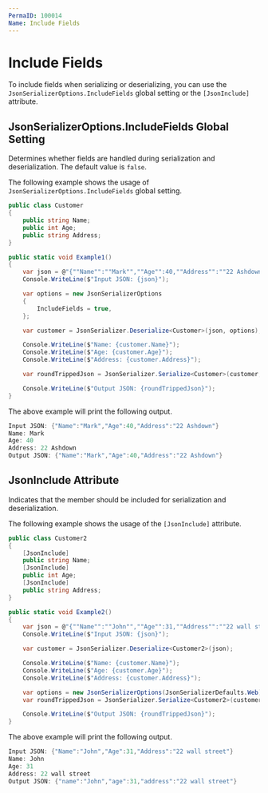 ```yaml
---
PermaID: 100014
Name: Include Fields
---
```


# Include Fields

To include fields when serializing or deserializing, you can use the `JsonSerializerOptions.IncludeFields` global setting or the `[JsonInclude]` attribute. 

## JsonSerializerOptions.IncludeFields Global Setting

Determines whether fields are handled during serialization and deserialization. The default value is `false`.

The following example shows the usage of `JsonSerializerOptions.IncludeFields` global setting.

```csharp
public class Customer
{
    public string Name;
    public int Age;
    public string Address;
}

public static void Example1()
{
    var json = @"{""Name"":""Mark"",""Age"":40,""Address"":""22 Ashdown""} ";
    Console.WriteLine($"Input JSON: {json}");

    var options = new JsonSerializerOptions
    {
        IncludeFields = true,
    };

    var customer = JsonSerializer.Deserialize<Customer>(json, options);

    Console.WriteLine($"Name: {customer.Name}");
    Console.WriteLine($"Age: {customer.Age}");
    Console.WriteLine($"Address: {customer.Address}");

    var roundTrippedJson = JsonSerializer.Serialize<Customer>(customer, options);

    Console.WriteLine($"Output JSON: {roundTrippedJson}");
}
```

The above example will print the following output.

```csharp
Input JSON: {"Name":"Mark","Age":40,"Address":"22 Ashdown"}
Name: Mark
Age: 40
Address: 22 Ashdown
Output JSON: {"Name":"Mark","Age":40,"Address":"22 Ashdown"}
```

## JsonInclude Attribute

Indicates that the member should be included for serialization and deserialization.

The following example shows the usage of the `[JsonInclude]` attribute.

```csharp
public class Customer2
{
    [JsonInclude]
    public string Name;
    [JsonInclude]
    public int Age;
    [JsonInclude]
    public string Address;
}

public static void Example2()
{
    var json = @"{""Name"":""John"",""Age"":31,""Address"":""22 wall street""} ";
    Console.WriteLine($"Input JSON: {json}");

    var customer = JsonSerializer.Deserialize<Customer2>(json);

    Console.WriteLine($"Name: {customer.Name}");
    Console.WriteLine($"Age: {customer.Age}");
    Console.WriteLine($"Address: {customer.Address}");

    var options = new JsonSerializerOptions(JsonSerializerDefaults.Web);
    var roundTrippedJson = JsonSerializer.Serialize<Customer2>(customer, options);

    Console.WriteLine($"Output JSON: {roundTrippedJson}");
}
```

The above example will print the following output.

```csharp
Input JSON: {"Name":"John","Age":31,"Address":"22 wall street"}
Name: John
Age: 31
Address: 22 wall street
Output JSON: {"name":"John","age":31,"address":"22 wall street"}
```